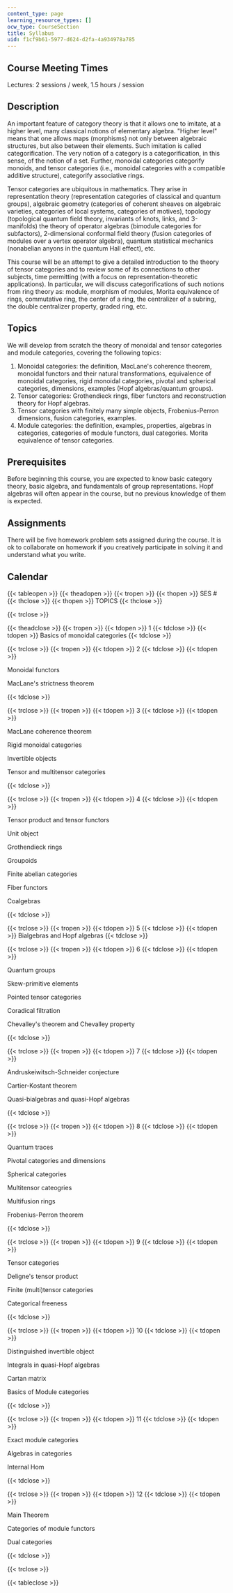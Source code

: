 ```yaml
---
content_type: page
learning_resource_types: []
ocw_type: CourseSection
title: Syllabus
uid: f1cf9b61-5977-d624-d2fa-4a934978a785
---
```


Course Meeting Times
--------------------

Lectures: 2 sessions / week, 1.5 hours / session

Description
-----------

An important feature of category theory is that it allows one to imitate, at a higher level, many classical notions of elementary algebra. "Higher level" means that one allows maps (morphisms) not only between algebraic structures, but also between their elements. Such imitation is called categorification. The very notion of a category is a categorification, in this sense, of the notion of a set. Further, monoidal categories categorify monoids, and tensor categories (i.e., monoidal categories with a compatible additive structure), categorify associative rings.

Tensor categories are ubiquitous in mathematics. They arise in representation theory (representation categories of classical and quantum groups), algebraic geometry (categories of coherent sheaves on algebraic varieties, categories of local systems, categories of motives), topology (topological quantum field theory, invariants of knots, links, and 3-manifolds) the theory of operator algebras (bimodule categories for subfactors), 2-dimensional conformal field theory (fusion categories of modules over a vertex operator algebra), quantum statistical mechanics (nonabelian anyons in the quantum Hall effect), etc.

This course will be an attempt to give a detailed introduction to the theory of tensor categories and to review some of its connections to other subjects, time permitting (with a focus on representation-theoretic applications). In particular, we will discuss categorifications of such notions from ring theory as: module, morphism of modules, Morita equivalence of rings, commutative ring, the center of a ring, the centralizer of a subring, the double centralizer property, graded ring, etc.

Topics
------

We will develop from scratch the theory of monoidal and tensor categories and module categories, covering the following topics:

1.  Monoidal categories: the definition, MacLane's coherence theorem, monoidal functors and their natural transformations, equivalence of monoidal categories, rigid monoidal categories, pivotal and spherical categories, dimensions, examples (Hopf algebras/quantum groups).
2.  Tensor categories: Grothendieck rings, fiber functors and reconstruction theory for Hopf algebras.
3.  Tensor categories with finitely many simple objects, Frobenius-Perron dimensions, fusion categories, examples.
4.  Module categories: the definition, examples, properties, algebras in categories, categories of module functors, dual categories. Morita equivalence of tensor categories.

Prerequisites
-------------

Before beginning this course, you are expected to know basic category theory, basic algebra, and fundamentals of group representations. Hopf algebras will often appear in the course, but no previous knowledge of them is expected.

Assignments
-----------

There will be five homework problem sets assigned during the course. It is ok to collaborate on homework if you creatively participate in solving it and understand what you write.

Calendar
--------

{{< tableopen >}}
{{< theadopen >}}
{{< tropen >}}
{{< thopen >}}
SES #
{{< thclose >}}
{{< thopen >}}
TOPICS
{{< thclose >}}

{{< trclose >}}

{{< theadclose >}}
{{< tropen >}}
{{< tdopen >}}
1
{{< tdclose >}}
{{< tdopen >}}
Basics of monoidal categories
{{< tdclose >}}

{{< trclose >}}
{{< tropen >}}
{{< tdopen >}}
2
{{< tdclose >}}
{{< tdopen >}}


Monoidal functors

MacLane's strictness theorem


{{< tdclose >}}

{{< trclose >}}
{{< tropen >}}
{{< tdopen >}}
3
{{< tdclose >}}
{{< tdopen >}}


MacLane coherence theorem

Rigid monoidal categories

Invertible objects

Tensor and multitensor categories


{{< tdclose >}}

{{< trclose >}}
{{< tropen >}}
{{< tdopen >}}
4
{{< tdclose >}}
{{< tdopen >}}


Tensor product and tensor functors

Unit object

Grothendieck rings

Groupoids

Finite abelian categories

Fiber functors

Coalgebras


{{< tdclose >}}

{{< trclose >}}
{{< tropen >}}
{{< tdopen >}}
5
{{< tdclose >}}
{{< tdopen >}}
Bialgebras and Hopf algebras
{{< tdclose >}}

{{< trclose >}}
{{< tropen >}}
{{< tdopen >}}
6
{{< tdclose >}}
{{< tdopen >}}


Quantum groups

Skew-primitive elements

Pointed tensor categories

Coradical filtration

Chevalley's theorem and Chevalley property


{{< tdclose >}}

{{< trclose >}}
{{< tropen >}}
{{< tdopen >}}
7
{{< tdclose >}}
{{< tdopen >}}


Andruskeiwitsch-Schneider conjecture

Cartier-Kostant theorem

Quasi-bialgebras and quasi-Hopf algebras


{{< tdclose >}}

{{< trclose >}}
{{< tropen >}}
{{< tdopen >}}
8
{{< tdclose >}}
{{< tdopen >}}


Quantum traces

Pivotal categories and dimensions

Spherical categories

Multitensor cateogries

Multifusion rings

Frobenius-Perron theorem


{{< tdclose >}}

{{< trclose >}}
{{< tropen >}}
{{< tdopen >}}
9
{{< tdclose >}}
{{< tdopen >}}


Tensor categories

Deligne's tensor product

Finite (multi)tensor categories

Categorical freeness


{{< tdclose >}}

{{< trclose >}}
{{< tropen >}}
{{< tdopen >}}
10
{{< tdclose >}}
{{< tdopen >}}


Distinguished invertible object

Integrals in quasi-Hopf algebras

Cartan matrix

Basics of Module categories


{{< tdclose >}}

{{< trclose >}}
{{< tropen >}}
{{< tdopen >}}
11
{{< tdclose >}}
{{< tdopen >}}


Exact module categories

Algebras in categories

Internal Hom


{{< tdclose >}}

{{< trclose >}}
{{< tropen >}}
{{< tdopen >}}
12
{{< tdclose >}}
{{< tdopen >}}


Main Theorem

Categories of module functors

Dual categories


{{< tdclose >}}

{{< trclose >}}

{{< tableclose >}}